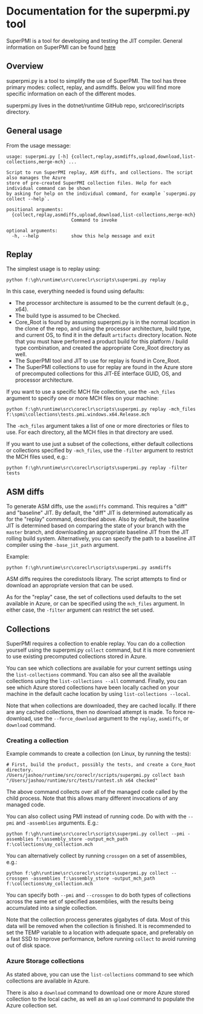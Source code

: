 # Documentation for the superpmi.py tool

SuperPMI is a tool for developing and testing the JIT compiler.
General information on SuperPMI can be found [here](../src/ToolBox/superpmi/readme.md)

## Overview

superpmi.py is a tool to simplify the use of SuperPMI.
The tool has three primary modes: collect, replay, and asmdiffs.
Below you will find more specific information on each of the different modes.

superpmi.py lives in the dotnet/runtime GitHub repo, src\coreclr\scripts directory.

## General usage

From the usage message:

```
usage: superpmi.py [-h] {collect,replay,asmdiffs,upload,download,list-collections,merge-mch} ...

Script to run SuperPMI replay, ASM diffs, and collections. The script also manages the Azure
store of pre-created SuperPMI collection files. Help for each individual command can be shown
by asking for help on the individual command, for example `superpmi.py collect --help`.

positional arguments:
  {collect,replay,asmdiffs,upload,download,list-collections,merge-mch}
                        Command to invoke

optional arguments:
  -h, --help            show this help message and exit
```

## Replay

The simplest usage is to replay using:

```
python f:\gh\runtime\src\coreclr\scripts\superpmi.py replay
```

In this case, everything needed is found using defaults:

- The processor architecture is assumed to be the current default (e.g., x64).
- The build type is assumed to be Checked.
- Core_Root is found by assuming superpmi.py is in the normal location in the
clone of the repo, and using the processor architecture, build type, and current
OS, to find it in the default `artifacts` directory location. Note that you must
have performed a product build for this platform / build type combination, and
created the appropriate Core_Root directory as well.
- The SuperPMI tool and JIT to use for replay is found in Core_Root.
- The SuperPMI collections to use for replay are found in the Azure store of
precomputed collections for this JIT-EE interface GUID, OS, and processor architecture.

If you want to use a specific MCH file collection, use the `-mch_files` argument to specify
one or more MCH files on your machine:

```
python f:\gh\runtime\src\coreclr\scripts\superpmi.py replay -mch_files f:\spmi\collections\tests.pmi.windows.x64.Release.mch
```

The `-mch_files` argument takes a list of one or more directories or files to use. For
each directory, all the MCH files in that directory are used.

If you want to use just a subset of the collections, either default collections or collections
specified by `-mch_files`, use the `-filter` argument to restrict the MCH files used, e.g.:

```
python f:\gh\runtime\src\coreclr\scripts\superpmi.py replay -filter tests
```

## ASM diffs

To generate ASM diffs, use the `asmdiffs` command. This requires a "diff" and "baseline"
JIT. By default, the "diff" JIT is determined automatically as for the "replay" command,
described above. Also by default, the baseline JIT is determined based on comparing the
state of your branch with the `master` branch, and downloading an appropriate baseline JIT from the JIT
rolling build system. Alternatively, you can specify the path to a baseline JIT
compiler using the `-base_jit_path` argument.

Example:
```
python f:\gh\runtime\src\coreclr\scripts\superpmi.py asmdiffs
```

ASM diffs requires the coredistools library. The script attempts to find
or download an appropriate version that can be used.

As for the "replay" case, the set of collections used defaults to the set available
in Azure, or can be specified using the `mch_files` argument. In either case, the
`-filter` argument can restrict the set used.

## Collections

SuperPMI requires a collection to enable replay. You can do a collection
yourself using the superpmi.py `collect` command, but it is more convenient
to use existing precomputed collections stored in Azure.

You can see which collections are available for your current settings using
the `list-collections` command. You can also see all the available collections
using the `list-collections --all` command. Finally, you can see which Azure stored
collections have been locally cached on your machine in the default cache location
by using `list-collections --local`.

Note that when collections are downloaded, they are cached locally. If there are
any cached collections, then no download attempt is made. To force re-download,
use the `--force_download` argument to the `replay`, `asmdiffs`, or `download` command.

### Creating a collection

Example commands to create a collection (on Linux, by running the tests):

```
# First, build the product, possibly the tests, and create a Core_Root directory.
/Users/jashoo/runtime/src/coreclr/scripts/superpmi.py collect bash "/Users/jashoo/runtime/src/tests/runtest.sh x64 checked"
```

The above command collects over all of the managed code called by the
child process. Note that this allows many different invocations of any
managed code.

You can also collect using PMI instead of running code. Do with with the `--pmi` and `-assemblies`
arguments. E.g.:

```
python f:\gh\runtime\src\coreclr\scripts\superpmi.py collect --pmi -assemblies f:\assembly_store -output_mch_path f:\collections\my_collection.mch
```

You can alternatively collect by running `crossgen` on a set of assemblies, e.g.:

```
python f:\gh\runtime\src\coreclr\scripts\superpmi.py collect --crossgen -assemblies f:\assembly_store -output_mch_path f:\collections\my_collection.mch
```

You can specify both `--pmi` and `--crossgen` to do both types of collections across the
same set of specified assemblies, with the results being accumulated into a single collection.

Note that the collection process generates gigabytes of data. Most of this data will
be removed when the collection is finished. It is recommended to set the TEMP variable
to a location with adequate space, and preferably on a fast SSD to improve performance,
before running `collect` to avoid running out of disk space.

### Azure Storage collections

As stated above, you can use the `list-collections` command to see which collections
are available in Azure.

There is also a `download` command to download one or more Azure stored collection
to the local cache, as well as an `upload` command to populate the Azure collection
set.
